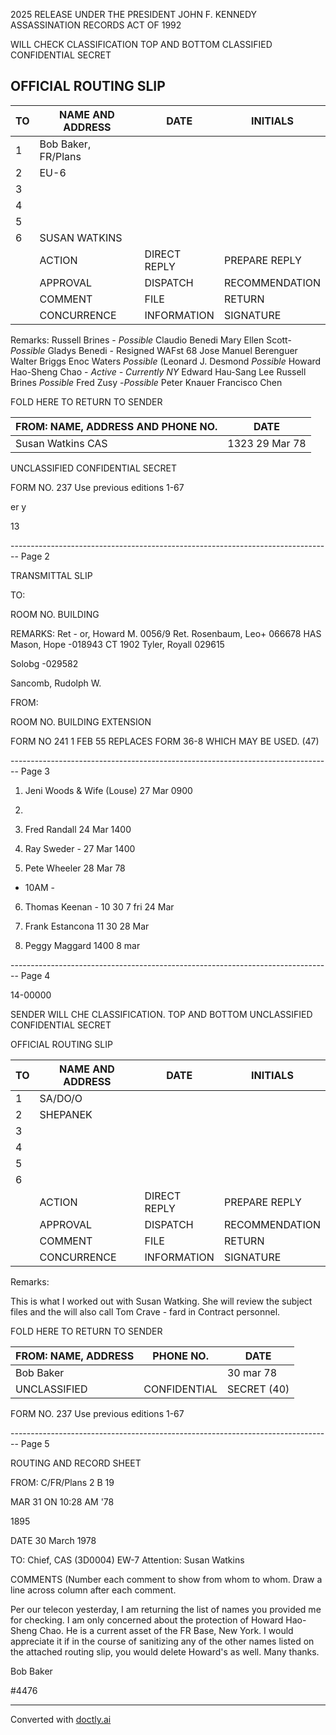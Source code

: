 2025 RELEASE UNDER THE PRESIDENT JOHN F. KENNEDY ASSASSINATION RECORDS ACT OF 1992

WILL CHECK CLASSIFICATION TOP AND BOTTOM
CLASSIFIED CONFIDENTIAL SECRET

## OFFICIAL ROUTING SLIP

| TO  | NAME AND ADDRESS    | DATE         | INITIALS       |
| --- | ------------------- | ------------ | -------------- |
| 1   | Bob Baker, FR/Plans |              |                |
| 2   | EU-6                |              |                |
| 3   |                     |              |                |
| 4   |                     |              |                |
| 5   |                     |              |                |
| 6   | SUSAN WATKINS       |              |                |
|     | ACTION              | DIRECT REPLY | PREPARE REPLY  |
|     | APPROVAL            | DISPATCH     | RECOMMENDATION |
|     | COMMENT             | FILE         | RETURN         |
|     | CONCURRENCE         | INFORMATION  | SIGNATURE      |

Remarks:
Russell Brines - *Possible*
Claudio Benedi
Mary Ellen Scott-*Possible*
Gladys Benedi - Resigned WAFst 68
Jose Manuel Berenguer
Walter Briggs
Enoc Waters *Possible*
(Leonard J. Desmond *Possible*
Howard Hao-Sheng Chao - *Active - Currently NY*
Edward Hau-Sang Lee
Russell Brines *Possible*
Fred Zusy -*Possible*
Peter Knauer
Francisco Chen

FOLD HERE TO RETURN TO SENDER

| FROM: NAME, ADDRESS AND PHONE NO. | DATE           |
| --------------------------------- | -------------- |
| Susan Watkins CAS                 | 1323 29 Mar 78 |

UNCLASSIFIED CONFIDENTIAL SECRET

FORM NO. 237 Use previous editions
1-67

er
y

13


-------------------------------------------------------------------------------- Page 2

TRANSMITTAL SLIP

TO:

ROOM NO. BUILDING

REMARKS:
Ret - or, Howard M. 0056/9
Ret. Rosenbaum, Leo+ 066678
HAS Mason, Hope -018943
CT 1902 Tyler, Royall 029615

Solobg -029582

Sancomb, Rudolph W.

FROM:

ROOM NO. BUILDING EXTENSION

FORM NO 241
1 FEB 55 REPLACES FORM 36-8
WHICH MAY BE USED.
(47)


-------------------------------------------------------------------------------- Page 3

1. Jeni Woods & Wife (Louse) 27 Mar
   0900

2. 
3. Fred Randall
   24 Mar
   1400

4. Ray Sweder - 27 Mar
   1400

5. Pete Wheeler 28 Mar 78
- 10AM -

6. Thomas Keenan -
   10 30 7 fri 24 Mar

7. Frank Estancona
   11 30 28 Mar

8. Peggy Maggard
   1400 8 mar


-------------------------------------------------------------------------------- Page 4

14-00000

SENDER WILL CHE CLASSIFICATION. TOP AND BOTTOM
UNCLASSIFIED CONFIDENTIAL SECRET

OFFICIAL ROUTING SLIP

| TO  | NAME AND ADDRESS | DATE         | INITIALS       |
| --- | ---------------- | ------------ | -------------- |
| 1   | SA/DO/O          |              |                |
| 2   | SHEPANEK         |              |                |
| 3   |                  |              |                |
| 4   |                  |              |                |
| 5   |                  |              |                |
| 6   |                  |              |                |
|     | ACTION           | DIRECT REPLY | PREPARE REPLY  |
|     | APPROVAL         | DISPATCH     | RECOMMENDATION |
|     | COMMENT          | FILE         | RETURN         |
|     | CONCURRENCE      | INFORMATION  | SIGNATURE      |

Remarks:

This is what I worked out with Susan Watking.
She will review the subject files and the will also call Tom Crave - fard in Contract personnel.

FOLD HERE TO RETURN TO SENDER

| FROM: NAME, ADDRESS | PHONE NO.    | DATE        |
| ------------------- | ------------ | ----------- |
| Bob Baker           |              | 30 mar 78   |
| UNCLASSIFIED        | CONFIDENTIAL | SECRET (40) |

FORM NO. 237 Use previous editions
1-67


-------------------------------------------------------------------------------- Page 5

ROUTING AND RECORD SHEET

FROM: C/FR/Plans
2 B 19

MAR 31 ON 10:28 AM '78

1895

DATE 30 March 1978

TO: Chief, CAS (3D0004) EW-7
Attention: Susan Watkins

COMMENTS (Number each comment to show from whom to whom. Draw a line across column after each comment.

Per our telecon yesterday, I am returning the list of names you provided me for checking. I am only concerned about the protection of Howard Hao-Sheng Chao. He is a current asset of the FR Base, New York. I would appreciate it if in the course of sanitizing any of the other names listed on the attached routing slip, you would delete Howard's as well. Many thanks.

Bob Baker

#4476


---
Converted with [doctly.ai](https://doctly.ai)